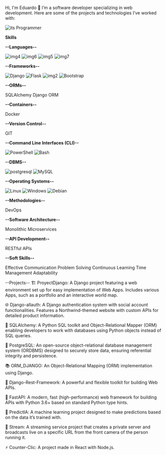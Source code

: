 Hi, I'm Eduardo 👋
I’m a software developer specializing in web development. Here are some of the projects and technologies I’ve worked with:

![its Programmer](https://images3.memedroid.com/images/UPLOADED983/62d8ffe1d7445.jpeg)

**Skills**

**--Languages--**

![img4](https://img.shields.io/badge/Python-FFD43B?style=for-the-badge&logo=python&logoColor=blue)
![img6](https://img.shields.io/badge/JavaScript-323330?style=for-the-badge&logo=javascript&logoColor=F7DF1E)
![img5](https://img.shields.io/badge/HTML5-E34F26?style=for-the-badge&logo=html5&logoColor=white)
![img7](https://img.shields.io/badge/CSS3-1572B6?style=for-the-badge&logo=css3&logoColor=whit)

**--Frameworks--**

![Django](https://img.shields.io/badge/Django-092E20?style=for-the-badge&logo=django&logoColor=whit)
![Flask](	https://img.shields.io/badge/Flask-000000?style=for-the-badge&logo=flask&logoColor=white)
![img2](https://img.shields.io/badge/fastapi-109989?style=for-the-badge&logo=FASTAPI&logoColor=white)
![Bootstrap](https://img.shields.io/badge/Bootstrap-563D7C?style=for-the-badge&logo=bootstrap&logoColor=white)

**--ORMs--**

SQLAlchemy
Django ORM

**--Containers--**

Docker

**--Version Control--**

GIT

**--Command Line Interfaces (CLI)--**

![PowerShell](https://img.shields.io/badge/powershell-5391FE?style=for-the-badge&logo=powershell&logoColor=white)
![Bash](https://img.shields.io/badge/GNU%20Bash-4EAA25?style=for-the-badge&logo=GNU%20Bash&logoColor=white)

**--DBMS--**

![postgresql](https://img.shields.io/badge/PostgreSQL-316192?style=for-the-badge&logo=postgresql&logoColor=white)
![MySQL](https://img.shields.io/badge/MySQL-00000F?style=for-the-badge&logo=mysql&logoColor=white)

**--Operating Systems--**

![Linux](https://img.shields.io/badge/Kali_Linux-557C94?style=for-the-badge&logo=kali-linux&logoColor=white)
![Windows](https://img.shields.io/badge/Ubuntu-E95420?style=for-the-badge&logo=ubuntu&logoColor=white)
![Debian](https://img.shields.io/badge/Debian-A81D33?style=for-the-badge&logo=debian&logoColor=white)

**--Methodologies--**

DevOps

**--Software Architecture--**

Monolithic
Microservices

**--API Development--**

RESTful APIs

**--Soft Skills--**

Effective Communication
Problem Solving
Continuous Learning
Time Management
Adaptability



--Projects--
🏗️ ProyectDjango: A Django project featuring a web environment set up for easy implementation of Web Apps. Includes various Apps, such as a portfolio and an interactive world map.

🌐 Django-allauth: A Django authentication system with social account functionalities. Features a Northwind-themed website with custom APIs for detailed product information.

🚀 SQLAlchemy: A Python SQL toolkit and Object-Relational Mapper (ORM) enabling developers to work with databases using Python objects instead of SQL queries.

🧠 PostgreSQL: An open-source object-relational database management system (ORDBMS) designed to securely store data, ensuring referential integrity and persistence.

📚 ORM_DJANGO: An Object-Relational Mapping (ORM) implementation using Django.

💬 Django-Rest-Framework: A powerful and flexible toolkit for building Web APIs.

🚀 FastAPI: A modern, fast (high-performance) web framework for building APIs with Python 3.6+ based on standard Python type hints.

🧠 PredictIA: A machine learning project designed to make predictions based on the data it’s trained with.

🎥 Stream: A streaming service project that creates a private server and broadcasts live on a specific URL from the front camera of the person running it.

⚡ Counter-Clic: A project made in React with Node.js.
